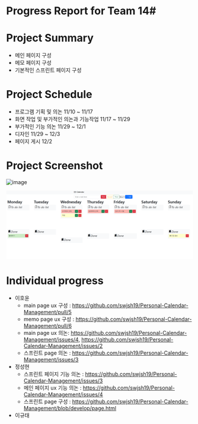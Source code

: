 # Progress Report for Team 14#
# Project Summary
* 메인 페이지 구성
* 메모 페이지 구성
* 기본적인 스프린트 페이지 구성
# Project Schedule
* 프로그램 기획 및 의논 11/10 ~ 11/17
* 화면 작업 및 부가적인 의논과 기능작업 11/17 ~ 11/29
* 부가적인 기능 의논 11/29 ~ 12/1
* 디자인 11/29 ~ 12/3
* 페이지 게시 12/2

# Project Screenshot
<img width="760" alt="image" src="https://github.com/swjsh19/Personal-Calendar-Management/assets/68680118/1d264c8d-d517-41d2-a6b5-57f514d18613">

![Alt text](image.png)
# Individual progress
* 이호윤
  * main page ux 구성 : https://github.com/swjsh19/Personal-Calendar-Management/pull/5
  * memo page ux 구성 : https://github.com/swjsh19/Personal-Calendar-Management/pull/6
  * main page ux 의논: https://github.com/swjsh19/Personal-Calendar-Management/issues/4, https://github.com/swjsh19/Personal-Calendar-Management/issues/2
  * 스프린트 page 의논 : https://github.com/swjsh19/Personal-Calendar-Management/issues/3
* 정성현
  * 스프린트 페이지 기능 의논 : https://github.com/swjsh19/Personal-Calendar-Management/issues/3
  * 메인 페이지 ux 기능 의논  : https://github.com/swjsh19/Personal-Calendar-Management/issues/4
  * 스프린트 page 구성  : https://github.com/swjsh19/Personal-Calendar-Management/blob/develop/page.html
* 이규태
